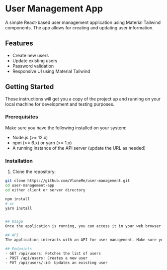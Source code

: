 # User Management App

A simple React-based user management application using Material Tailwind components. The app allows for creating and updating user information.


## Features

- Create new users
- Update existing users
- Password validation
- Responsive UI using Material Tailwind

## Getting Started

These instructions will get you a copy of the project up and running on your local machine for development and testing purposes.

### Prerequisites

Make sure you have the following installed on your system:

- Node.js (>= 12.x)
- npm (>= 6.x) or yarn (>= 1.x)
- A running instance of the API server (update the URL as needed)

### Installation

1. Clone the repository:

```sh
git clone https://github.com/VloneMe/user-management.git
cd user-management-app 
cd either client or server directory

npm install
# or
yarn install


## Usage
Once the application is running, you can access it in your web browser. You can create new users, update existing ones, and perform password validation.

## API
The application interacts with an API for user management. Make sure your API server is running and accessible at http://localhost:5000/api.

## Endpoints
- GET /api/users: Fetches the list of users
- POST /api/users: Creates a new user
- PUT /api/users/:id: Updates an existing user

